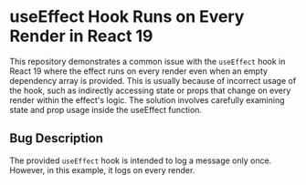 # useEffect Hook Runs on Every Render in React 19

This repository demonstrates a common issue with the `useEffect` hook in React 19 where the effect runs on every render even when an empty dependency array is provided. This is usually because of incorrect usage of the hook, such as indirectly accessing state or props that change on every render within the effect's logic.  The solution involves carefully examining state and prop usage inside the useEffect function. 

## Bug Description
The provided `useEffect` hook is intended to log a message only once. However, in this example, it logs on every render.